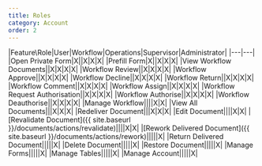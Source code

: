 ```yaml
---
title: Roles
category: Account
order: 2
---
```


|Feature\Role|User|Workflow|Operations|Supervisor|Administrator|
|---|---|
|Open Private Form|X||X|X|X|
|Prefill Form|X||X|X|X|
|View Workflow Documents||X|X|X|X|
|Workflow Review||X|X|X|X|
|Workflow Approve||X|X|X|X|
|Workflow Decline||X|X|X|X|
|Workflow Return||X|X|X|X|
|Workflow Comment||X|X|X|X|
|Workflow Assign||X|X|X|X|
|Workflow Request Authorisation||X|X|X|X|
|Workflow Authorise||X|X|X|X|
|Workflow Deauthorise||X|X|X|X|
|Manage Workflow||||X|X|
|View All Documents|||X|X|X|
|Redeliver Document|||X|X|X|
|Edit Document||||X|X|
|[Revalidate Document]({{ site.baseurl }}/documents/actions/revalidate)||||X|X|
|[Rework Delivered Document]({{ site.baseurl }}/documents/actions/rework)|||||X|
|Return Delivered Document|||||X|
|Delete Document|||||X|
|Restore Document|||||X|
|Manage Forms|||||X|
|Manage Tables|||||X|
|Manage Account|||||X|